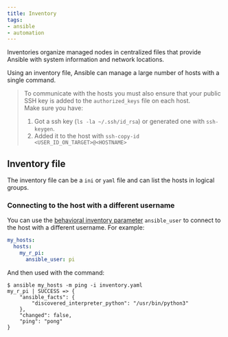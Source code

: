 ```yaml
---
title: Inventory
tags:
- ansible
- automation
---
```


Inventories organize managed nodes in centralized files that provide Ansible with system information and network locations. 
<!--more-->
Using an inventory file, Ansible can manage a large number of hosts with a single command.

> To communicate with the hosts you must also ensure that your public SSH key is added to the `authorized_keys` file on each host.  
> Make sure you have:
> 1. Got a ssh key (`ls -la ~/.ssh/id_rsa`) or generated one with `ssh-keygen`.
> 2. Added it to the host with `ssh-copy-id <USER_ID_ON_TARGET>@<HOSTNAME>`

## Inventory file

The inventory file can be a `ini` or `yaml` file and can list the hosts in logical groups. 

### Connecting to the host with a different username

You can use the [behavioral inventory parameter](https://docs.ansible.com/ansible/latest/inventory_guide/intro_inventory.html#connecting-to-hosts-behavioral-inventory-parameters) 
`ansible_user` to connect to the host with a different username. 
For example:
```yaml
my_hosts:
  hosts:
    my_r_pi:
      ansible_user: pi
```
And then used with the command:
```shell
$ ansible my_hosts -m ping -i inventory.yaml
my_r_pi | SUCCESS => {
    "ansible_facts": {
        "discovered_interpreter_python": "/usr/bin/python3"
    },
    "changed": false,
    "ping": "pong"
}
```

